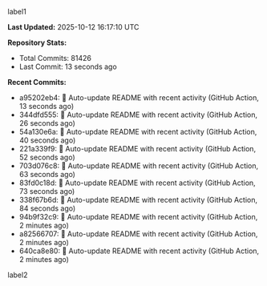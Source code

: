 
label1 
<!-- ACTIVITY_START -->
**Last Updated:** 2025-10-12 16:17:10 UTC

**Repository Stats:**
- Total Commits: 81426
- Last Commit: 13 seconds ago

**Recent Commits:**
- a95202eb4: 🤖 Auto-update README with recent activity (GitHub Action, 13 seconds ago)
- 344dfd555: 🤖 Auto-update README with recent activity (GitHub Action, 26 seconds ago)
- 54a130e6a: 🤖 Auto-update README with recent activity (GitHub Action, 40 seconds ago)
- 221a339f9: 🤖 Auto-update README with recent activity (GitHub Action, 52 seconds ago)
- 703d076c8: 🤖 Auto-update README with recent activity (GitHub Action, 63 seconds ago)
- 83fd0c18d: 🤖 Auto-update README with recent activity (GitHub Action, 73 seconds ago)
- 338f67b6d: 🤖 Auto-update README with recent activity (GitHub Action, 84 seconds ago)
- 94b9f32c9: 🤖 Auto-update README with recent activity (GitHub Action, 2 minutes ago)
- a82566707: 🤖 Auto-update README with recent activity (GitHub Action, 2 minutes ago)
- 640ca8e80: 🤖 Auto-update README with recent activity (GitHub Action, 2 minutes ago)
<!-- ACTIVITY_END -->

label2
